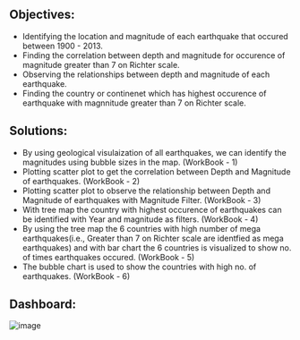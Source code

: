 ## Objectives:
  * Identifying the location and magnitude of each earthquake that occured between 1900 - 2013.
  * Finding the correlation between depth and magnitude for occurence of magnitude greater than 7 on Richter scale.
  * Observing the relationships between depth and magnitude of each earthquake.
  * Finding the country or continenet which has highest occurence of earthquake with magnnitude greater than 7 on Richter scale.
## Solutions:
  * By using geological visulaization of all earthquakes, we can identify the magnitudes using bubble sizes in the map. (WorkBook - 1)
  * Plotting scatter plot to get the correlation between Depth and Magnitude of earthquakes. (WorkBook - 2)
  * Plotting scatter plot to observe the relationship between Depth and Magnitude of earthquakes with Magnitude Filter. (WorkBook - 3)
  * With tree map the country with highest occurence of earthquakes can be identified with Year and magnitude as filters. (WorkBook - 4)
  * By using the tree map the 6 countries with high number of mega earthquakes(i.e., Greater than 7 on Richter scale are identfied as mega earthquakes) and with bar chart the 6 countries is visualized to show no. of times earthquakes occured. (WorkBook - 5)
  * The bubble chart is used to show the countries with high no. of earthquakes. (WorkBook - 6)
## Dashboard:
![image](https://github.com/bala-1409/Tableau-Visualization-Viz.-Project/assets/136687053/54e0042c-bcf9-4692-9b1a-518e22cf720b)
